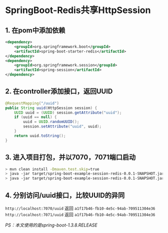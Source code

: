 # SpringBoot-Redis共享HttpSession

## 1. 在pom中添加依赖
```xml
<dependency>
    <groupId>org.springframework.boot</groupId>
    <artifactId>spring-boot-starter-redis</artifactId>
</dependency>
<dependency>
    <groupId>org.springframework.session</groupId>
    <artifactId>spring-session</artifactId>
</dependency>
```

## 2. 在controller添加接口，返回UUID
```java
@RequestMapping("/uuid")
public String uuid(HttpSession session) {
    UUID uuid = (UUID) session.getAttribute("uuid");
    if (uuid == null) {
        uuid = UUID.randomUUID();
        session.setAttribute("uuid", uuid);
    }
    return uuid.toString();
}
```

## 3. 进入项目打包，并以7070，7071端口启动
```sh
> mvn clean install -Dmaven.test.skip=true
> java -jar target/spring-boot-example-session-redis-0.0.1-SNAPSHOT.jar --server.port=7070
> java -jar target/spring-boot-example-session-redis-0.0.1-SNAPSHOT.jar --server.port=7071
```

## 4. 分别访问/uuid接口，比较UUID的异同
`http://localhost:7070/uuid` 返回 `a1f17b46-fb10-4e5c-94ab-709511304e36`
`http://localhost:7071/uuid` 返回 `a1f17b46-fb10-4e5c-94ab-709511304e36`

*PS：本文使用的是spring-boot-1.3.8.RELEASE*